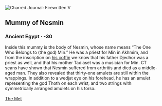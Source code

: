 <div class="artwork-of-the-day">
  <div class="container">
    <div class="img-wrapper">
      <img
        src="https://uploads1.wikiart.org/00244/images/ancient-egyptian-painting/mummy-of-nesmin-with-plant-wreath-mummy-mask-and-other-cartonnage-elements-200-30-b-c.jpg!Large.jpg"
        alt="Charred Journal: Firewritten V" />
    </div>
    <div class="artwork-detail">
      <div class="artwork-origin"> 
        <h2 class="artwork-name">Mummy of Nesmin</h2>
        <h3 class="artist">
          Ancient Egypt
                    ·  -30
        </h3>
      </div>
      <p class="description">
        <span class="artwork-description-text ng-binding" ng-bind-html="viewModel.ArtworkOfTheDay.Description | unsafe">Inside this mummy is the body of Nesmin, whose name means “The One Who Belongs to (the god) Min.” He was a priest for Min in Akhmim, and from the inscription on <a target="_blank" href="https://www.wikiart.org/en/ancient-egyptian-painting/coffin-of-nesmin--30">his coffin</a> we know that his father Djedhor was a priest as well, and that his mother Tadiaset was a musician for Min. CT scans have shown that Nesmin suffered from arthritis and died as a middle-aged man. They also revealed that thirty-one amulets are still within the wrappings. In addition to a wedjat eye on his forehead, he has an amulet representing the god Thoth on each wrist, and two strings with symmetrically arranged amulets on his torso.<br><br><a target="_blank" href="https://www.metmuseum.org/art/collection/search/551162">The Met</a></span>
                        <div class="text-shadow-container" ng-show="showShadow" style=""></div>
      </p>
    </div>
  </div>

</div>
